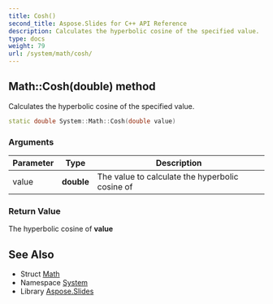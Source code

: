 ```yaml
---
title: Cosh()
second_title: Aspose.Slides for C++ API Reference
description: Calculates the hyperbolic cosine of the specified value.
type: docs
weight: 79
url: /system/math/cosh/
---
```

## Math::Cosh(double) method


Calculates the hyperbolic cosine of the specified value.

```cpp
static double System::Math::Cosh(double value)
```


### Arguments

| Parameter | Type | Description |
| --- | --- | --- |
| value | **double** | The value to calculate the hyperbolic cosine of |

### Return Value

The hyperbolic cosine of **value**

## See Also

* Struct [Math](../)
* Namespace [System](../../)
* Library [Aspose.Slides](../../../)